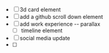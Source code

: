 - [ ] 3d card element
- [ ] add a github scroll down element
- [ ] add work experience -- parallax 
	- [ ] timeline element
- [ ] social media update
- [ ] 